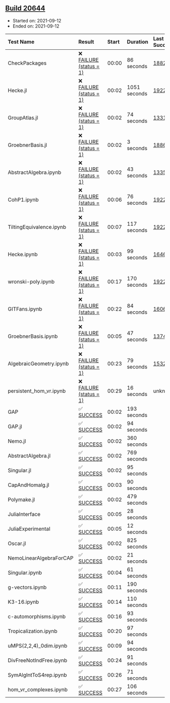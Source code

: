 ## [Build 20644](https://oscarci.mathematik.uni-kl.de/job/oscar/20644/)

* Started on: 2021-09-12
* Ended on: 2021-09-12

| Test Name    | Result | Start | Duration | Last Success | First Failure |
|:-------------|:-------|:------|:---------|:-------------|:--------------|
| CheckPackages | ❌ [FAILURE (status = 1)](https://oscarci.mathematik.uni-kl.de/job/oscar/20644/artifact/logs/build-20644/CheckPackages.log) | 00:00 | 86 seconds | [18822](https://oscarci.mathematik.uni-kl.de/job/oscar/18822/) | [18823](https://oscarci.mathematik.uni-kl.de/job/oscar/18823/) |
| Hecke.jl | ❌ [FAILURE (status = 1)](https://oscarci.mathematik.uni-kl.de/job/oscar/20644/artifact/logs/build-20644/Hecke.jl.log) | 00:02 | 1051 seconds | [19222](https://oscarci.mathematik.uni-kl.de/job/oscar/19222/) | [20152](https://oscarci.mathematik.uni-kl.de/job/oscar/20152/) |
| GroupAtlas.jl | ❌ [FAILURE (status = 1)](https://oscarci.mathematik.uni-kl.de/job/oscar/20644/artifact/logs/build-20644/GroupAtlas.jl.log) | 00:02 | 74 seconds | [13311](https://oscarci.mathematik.uni-kl.de/job/oscar/13311/) | [13312](https://oscarci.mathematik.uni-kl.de/job/oscar/13312/) |
| GroebnerBasis.jl | ❌ [FAILURE (status = 1)](https://oscarci.mathematik.uni-kl.de/job/oscar/20644/artifact/logs/build-20644/GroebnerBasis.jl.log) | 00:02 | 3 seconds | [18864](https://oscarci.mathematik.uni-kl.de/job/oscar/18864/) | [18865](https://oscarci.mathematik.uni-kl.de/job/oscar/18865/) |
| AbstractAlgebra.ipynb | ❌ [FAILURE (status = 1)](https://oscarci.mathematik.uni-kl.de/job/oscar/20644/artifact/logs/build-20644/AbstractAlgebra.ipynb.log) | 00:02 | 43 seconds | [13355](https://oscarci.mathematik.uni-kl.de/job/oscar/13355/) | [13356](https://oscarci.mathematik.uni-kl.de/job/oscar/13356/) |
| CohP1.ipynb | ❌ [FAILURE (status = 1)](https://oscarci.mathematik.uni-kl.de/job/oscar/20644/artifact/logs/build-20644/CohP1.ipynb.log) | 00:06 | 76 seconds | [19222](https://oscarci.mathematik.uni-kl.de/job/oscar/19222/) | [20152](https://oscarci.mathematik.uni-kl.de/job/oscar/20152/) |
| TiltingEquivalence.ipynb | ❌ [FAILURE (status = 1)](https://oscarci.mathematik.uni-kl.de/job/oscar/20644/artifact/logs/build-20644/TiltingEquivalence.ipynb.log) | 00:07 | 117 seconds | [19222](https://oscarci.mathematik.uni-kl.de/job/oscar/19222/) | [20152](https://oscarci.mathematik.uni-kl.de/job/oscar/20152/) |
| Hecke.ipynb | ❌ [FAILURE (status = 1)](https://oscarci.mathematik.uni-kl.de/job/oscar/20644/artifact/logs/build-20644/Hecke.ipynb.log) | 00:03 | 99 seconds | [16463](https://oscarci.mathematik.uni-kl.de/job/oscar/16463/) | [16464](https://oscarci.mathematik.uni-kl.de/job/oscar/16464/) |
| wronski-poly.ipynb | ❌ [FAILURE (status = 1)](https://oscarci.mathematik.uni-kl.de/job/oscar/20644/artifact/logs/build-20644/wronski-poly.ipynb.log) | 00:17 | 170 seconds | [19222](https://oscarci.mathematik.uni-kl.de/job/oscar/19222/) | [20152](https://oscarci.mathematik.uni-kl.de/job/oscar/20152/) |
| GITFans.ipynb | ❌ [FAILURE (status = 1)](https://oscarci.mathematik.uni-kl.de/job/oscar/20644/artifact/logs/build-20644/GITFans.ipynb.log) | 00:22 | 84 seconds | [16068](https://oscarci.mathematik.uni-kl.de/job/oscar/16068/) | [16069](https://oscarci.mathematik.uni-kl.de/job/oscar/16069/) |
| GroebnerBasis.ipynb | ❌ [FAILURE (status = 1)](https://oscarci.mathematik.uni-kl.de/job/oscar/20644/artifact/logs/build-20644/GroebnerBasis.ipynb.log) | 00:05 | 47 seconds | [13748](https://oscarci.mathematik.uni-kl.de/job/oscar/13748/) | [13749](https://oscarci.mathematik.uni-kl.de/job/oscar/13749/) |
| AlgebraicGeometry.ipynb | ❌ [FAILURE (status = 1)](https://oscarci.mathematik.uni-kl.de/job/oscar/20644/artifact/logs/build-20644/AlgebraicGeometry.ipynb.log) | 00:23 | 79 seconds | [15322](https://oscarci.mathematik.uni-kl.de/job/oscar/15322/) | [15323](https://oscarci.mathematik.uni-kl.de/job/oscar/15323/) |
| persistent_hom_vr.ipynb | ❌ [FAILURE (status = 1)](https://oscarci.mathematik.uni-kl.de/job/oscar/20644/artifact/logs/build-20644/persistent_hom_vr.ipynb.log) | 00:29 | 16 seconds | unknown | unknown |
| GAP | ✅ [SUCCESS](https://oscarci.mathematik.uni-kl.de/job/oscar/20644/artifact/logs/build-20644/GAP.log) | 00:02 | 193 seconds |  |  |
| GAP.jl | ✅ [SUCCESS](https://oscarci.mathematik.uni-kl.de/job/oscar/20644/artifact/logs/build-20644/GAP.jl.log) | 00:02 | 94 seconds |  |  |
| Nemo.jl | ✅ [SUCCESS](https://oscarci.mathematik.uni-kl.de/job/oscar/20644/artifact/logs/build-20644/Nemo.jl.log) | 00:02 | 360 seconds |  |  |
| AbstractAlgebra.jl | ✅ [SUCCESS](https://oscarci.mathematik.uni-kl.de/job/oscar/20644/artifact/logs/build-20644/AbstractAlgebra.jl.log) | 00:02 | 769 seconds |  |  |
| Singular.jl | ✅ [SUCCESS](https://oscarci.mathematik.uni-kl.de/job/oscar/20644/artifact/logs/build-20644/Singular.jl.log) | 00:02 | 95 seconds |  |  |
| CapAndHomalg.jl | ✅ [SUCCESS](https://oscarci.mathematik.uni-kl.de/job/oscar/20644/artifact/logs/build-20644/CapAndHomalg.jl.log) | 00:03 | 90 seconds |  |  |
| Polymake.jl | ✅ [SUCCESS](https://oscarci.mathematik.uni-kl.de/job/oscar/20644/artifact/logs/build-20644/Polymake.jl.log) | 00:02 | 479 seconds |  |  |
| JuliaInterface | ✅ [SUCCESS](https://oscarci.mathematik.uni-kl.de/job/oscar/20644/artifact/logs/build-20644/JuliaInterface.log) | 00:05 | 28 seconds |  |  |
| JuliaExperimental | ✅ [SUCCESS](https://oscarci.mathematik.uni-kl.de/job/oscar/20644/artifact/logs/build-20644/JuliaExperimental.log) | 00:05 | 12 seconds |  |  |
| Oscar.jl | ✅ [SUCCESS](https://oscarci.mathematik.uni-kl.de/job/oscar/20644/artifact/logs/build-20644/Oscar.jl.log) | 00:02 | 825 seconds |  |  |
| NemoLinearAlgebraForCAP | ✅ [SUCCESS](https://oscarci.mathematik.uni-kl.de/job/oscar/20644/artifact/logs/build-20644/NemoLinearAlgebraForCAP.log) | 00:02 | 21 seconds |  |  |
| Singular.ipynb | ✅ [SUCCESS](https://oscarci.mathematik.uni-kl.de/job/oscar/20644/artifact/logs/build-20644/Singular.ipynb.log) | 00:04 | 61 seconds |  |  |
| g-vectors.ipynb | ✅ [SUCCESS](https://oscarci.mathematik.uni-kl.de/job/oscar/20644/artifact/logs/build-20644/g-vectors.ipynb.log) | 00:11 | 190 seconds |  |  |
| K3-16.ipynb | ✅ [SUCCESS](https://oscarci.mathematik.uni-kl.de/job/oscar/20644/artifact/logs/build-20644/K3-16.ipynb.log) | 00:14 | 110 seconds |  |  |
| c-automorphisms.ipynb | ✅ [SUCCESS](https://oscarci.mathematik.uni-kl.de/job/oscar/20644/artifact/logs/build-20644/c-automorphisms.ipynb.log) | 00:16 | 93 seconds |  |  |
| Tropicalization.ipynb | ✅ [SUCCESS](https://oscarci.mathematik.uni-kl.de/job/oscar/20644/artifact/logs/build-20644/Tropicalization.ipynb.log) | 00:20 | 97 seconds |  |  |
| uMPS(2,2,4)_0dim.ipynb | ✅ [SUCCESS](https://oscarci.mathematik.uni-kl.de/job/oscar/20644/artifact/logs/build-20644/uMPS-2-2-4-_0dim.ipynb.log) | 00:09 | 94 seconds |  |  |
| DivFreeNotIndFree.ipynb | ✅ [SUCCESS](https://oscarci.mathematik.uni-kl.de/job/oscar/20644/artifact/logs/build-20644/DivFreeNotIndFree.ipynb.log) | 00:24 | 91 seconds |  |  |
| SymAlgIntToS4rep.ipynb | ✅ [SUCCESS](https://oscarci.mathematik.uni-kl.de/job/oscar/20644/artifact/logs/build-20644/SymAlgIntToS4rep.ipynb.log) | 00:26 | 71 seconds |  |  |
| hom_vr_complexes.ipynb | ✅ [SUCCESS](https://oscarci.mathematik.uni-kl.de/job/oscar/20644/artifact/logs/build-20644/hom_vr_complexes.ipynb.log) | 00:27 | 106 seconds |  |  |
